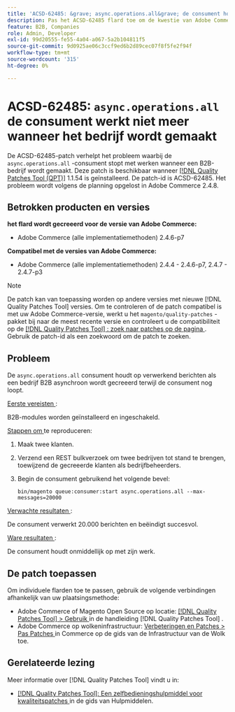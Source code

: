 ```yaml
---
title: 'ACSD-62485: &grave; async.operations.all&grave; de consument houdt op werkend wanneer het bedrijf wordt gecreeerd'
description: Pas het ACSD-62485 flard toe om de kwestie van Adobe Commerce te bevestigen waar de consument &grave; async.operations.all' ophoudt werkend wanneer een bedrijf B2B wordt gecreeerd.
feature: B2B, Companies
role: Admin, Developer
exl-id: 99d20555-fe55-4a04-a067-5a2b104811f5
source-git-commit: 9d0925ae06c3ccf9ed6b2d89cec07f8f5fe2f94f
workflow-type: tm+mt
source-wordcount: '315'
ht-degree: 0%

---
```


# ACSD-62485: `async.operations.all` de consument werkt niet meer wanneer het bedrijf wordt gemaakt

De ACSD-62485-patch verhelpt het probleem waarbij de `async.operations.all` -consument stopt met werken wanneer een B2B-bedrijf wordt gemaakt. Deze patch is beschikbaar wanneer [[!DNL Quality Patches Tool (QPT)]](/help/tools/quality-patches-tool/quality-patches-tool-to-self-serve-quality-patches.md) 1.1.54 is geïnstalleerd. De patch-id is ACSD-62485. Het probleem wordt volgens de planning opgelost in Adobe Commerce 2.4.8.

## Betrokken producten en versies

**het flard wordt gecreeerd voor de versie van Adobe Commerce:**

* Adobe Commerce (alle implementatiemethoden) 2.4.6-p7

**Compatibel met de versies van Adobe Commerce:**

* Adobe Commerce (alle implementatiemethoden) 2.4.4 - 2.4.6-p7, 2.4.7 - 2.4.7-p3

>[!NOTE]
>
>De patch kan van toepassing worden op andere versies met nieuwe [!DNL Quality Patches Tool] versies. Om te controleren of de patch compatibel is met uw Adobe Commerce-versie, werkt u het `magento/quality-patches` -pakket bij naar de meest recente versie en controleert u de compatibiliteit op de [[!DNL Quality Patches Tool] : zoek naar patches op de pagina ](https://experienceleague.adobe.com/tools/commerce-quality-patches/index.html) . Gebruik de patch-id als een zoekwoord om de patch te zoeken.

## Probleem

De `async.operations.all` consument houdt op verwerkend berichten als een bedrijf B2B asynchroon wordt gecreeerd terwijl de consument nog loopt.

<u> Eerste vereisten </u>:

B2B-modules worden geïnstalleerd en ingeschakeld.

<u> Stappen om </u> te reproduceren:

1. Maak twee klanten.
1. Verzend een REST bulkverzoek om twee bedrijven tot stand te brengen, toewijzend de gecreeerde klanten als bedrijfbeheerders.
1. Begin de consument gebruikend het volgende bevel:

   ``` bin/magento queue:consumer:start async.operations.all --max-messages=20000 ```

<u> Verwachte resultaten </u>:

De consument verwerkt 20.000 berichten en beëindigt succesvol.

<u> Ware resultaten </u>:

De consument houdt onmiddellijk op met zijn werk.

## De patch toepassen

Om individuele flarden toe te passen, gebruik de volgende verbindingen afhankelijk van uw plaatsingsmethode:

* Adobe Commerce of Magento Open Source op locatie: [[!DNL Quality Patches Tool]  > Gebruik ](/help/tools/quality-patches-tool/usage.md) in de handleiding [!DNL Quality Patches Tool] .
* Adobe Commerce op wolkeninfrastructuur: [ Verbeteringen en Patches > Pas Patches ](https://experienceleague.adobe.com/docs/commerce-cloud-service/user-guide/develop/upgrade/apply-patches.html) in Commerce op de gids van de Infrastructuur van de Wolk toe.

## Gerelateerde lezing

Meer informatie over [!DNL Quality Patches Tool] vindt u in:

* [[!DNL Quality Patches Tool]: Een zelfbedieningshulpmiddel voor kwaliteitspatches ](/help/tools/quality-patches-tool/quality-patches-tool-to-self-serve-quality-patches.md) in de gids van Hulpmiddelen.
